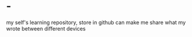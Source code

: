 # -
my self's learning repository, store in github can make me share what my wrote between different devices
